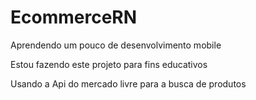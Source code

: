# EcommerceRN
Aprendendo um pouco de desenvolvimento mobile 

Estou fazendo este projeto para fins educativos

Usando a Api do mercado livre para a busca de produtos
